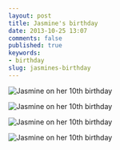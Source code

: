 ```yaml
---
layout: post
title: Jasmine's birthday
date: 2013-10-25 13:07
comments: false
published: true
keywords: 
- birthday 
slug: jasmines-birthday
---
```

![Jasmine on her 10th birthday](http://media.eick.us/media/photographs/2013/2013-07-26/jasmine-birthday-cake-2013-07-26-at-17-32-25.jpg)

![Jasmine on her 10th birthday](http://media.eick.us/media/photographs/2013/2013-07-26/jasmine-birthday-cake-2013-07-26-at-17-40-16.jpg)

![Jasmine on her 10th birthday](http://media.eick.us/media/photographs/2013/2013-07-26/jasmine-birthday-cake-2013-07-26-at-20-31-11.jpg)

![Jasmine on her 10th birthday](http://media.eick.us/media/photographs/2013/2013-07-26/jasmine-birthday-cake-2013-07-26-at-20-32-10.jpg)
